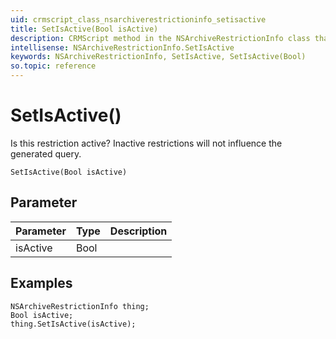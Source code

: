 ```yaml
---
uid: crmscript_class_nsarchiverestrictioninfo_setisactive
title: SetIsActive(Bool isActive)
description: CRMScript method in the NSArchiveRestrictionInfo class that activates or deactivates a restriction
intellisense: NSArchiveRestrictionInfo.SetIsActive
keywords: NSArchiveRestrictionInfo, SetIsActive, SetIsActive(Bool)
so.topic: reference
---
```


# SetIsActive()

Is this restriction active? Inactive restrictions will not influence the generated query.

`SetIsActive(Bool isActive)`

## Parameter

| Parameter | Type | Description |
|---|---|---|
| isActive | Bool | |

## Examples

```crmscript
NSArchiveRestrictionInfo thing;
Bool isActive;
thing.SetIsActive(isActive);
```
